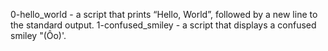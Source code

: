 0-hello_world -  a script that prints “Hello, World”, followed by a new line to the standard output.
1-confused_smiley -  a script that displays a confused smiley "(Ôo)'.
